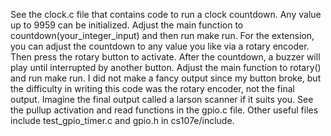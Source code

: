 See the clock.c file that contains code to run a clock countdown. Any value up to 9959 can be initialized. Adjust the main function to countdown(your_integer_input) and then run make run. For the extension, you can adjust the countdown to any value you like via a rotary encoder. Then press the rotary button to activate. After the countdown, a buzzer will play until interrupted by another button. Adjust the main function to rotary() and run make run. I did not make a fancy output since my button broke, but the difficulty in writing this code was the rotary encoder, not the final output. Imagine the final output called a larson scanner if it suits you. See the pullup activation and read functions in the gpio.c file. Other useful files include test_gpio_timer.c and gpio.h in cs107e/include.